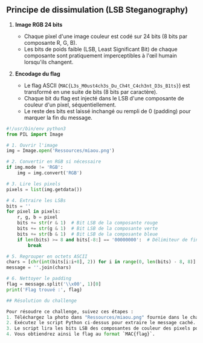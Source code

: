 ## Principe de dissimulation (LSB Steganography)

1. **Image RGB 24 bits**  
   - Chaque pixel d'une image couleur est codé sur 24 bits (8 bits par composante R, G, B).  
   - Les bits de poids faible (LSB, Least Significant Bit) de chaque composante sont pratiquement imperceptibles à l'œil humain lorsqu'ils changent.  

2. **Encodage du flag**  
   - Le flag ASCII (`MAC{L3s_M0ust4ch3s_Du_Ch4t_C4ch3nt_D3s_B1ts}`) est transformé en une suite de bits (8 bits par caractère).  
   - Chaque bit du flag est injecté dans le LSB d'une composante de couleur d'un pixel, séquentiellement.  
   - Le reste des bits est laissé inchangé ou rempli de 0 (padding) pour marquer la fin du message.  

```python
#!/usr/bin/env python3
from PIL import Image

# 1. Ouvrir l'image
img = Image.open('Ressources/miaou.png')

# 2. Convertir en RGB si nécessaire
if img.mode != 'RGB':
    img = img.convert('RGB')

# 3. Lire les pixels
pixels = list(img.getdata())

# 4. Extraire les LSBs
bits = ''
for pixel in pixels:
    r, g, b = pixel
    bits += str(r & 1)  # Bit LSB de la composante rouge
    bits += str(g & 1)  # Bit LSB de la composante verte
    bits += str(b & 1)  # Bit LSB de la composante bleue
    if len(bits) >= 8 and bits[-8:] == '00000000':  # Délimiteur de fin
        break

# 5. Regrouper en octets ASCII
chars = [chr(int(bits[i:i+8], 2)) for i in range(0, len(bits) - 8, 8)]
message = ''.join(chars)

# 6. Nettoyer le padding
flag = message.split('\\x00', 1)[0]
print('Flag trouvé :', flag)

## Résolution du challenge

Pour résoudre ce challenge, suivez ces étapes :
1. Téléchargez la photo dans "Ressources/miaou.png" fournie dans le challenge.
2. Exécutez le script Python ci-dessus pour extraire le message caché.
3. Le script lira les bits LSB des composantes de couleur des pixels pour reconstruire le message binaire, puis le convertira en texte.
4. Vous obtiendrez ainsi le flag au format `MAC{flag}`.